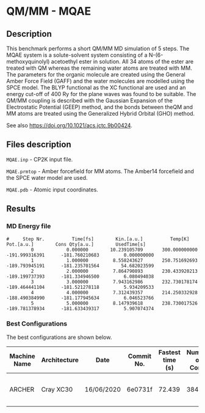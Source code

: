 # QM/MM - MQAE

## Description

This benchmark performs a short QM/MM MD simulation of 5 steps. The MQAE system is a solute-solvent
system consisting of a N-(6-methoxyquinolyl) acetoethyl ester in solution. All 34 atoms of the ester
are treated with QM whereas the remaining water atoms are treated with MM. The parameters for the
organic molecule are created using the General Amber Force Field (GAFF) and the water molecules are
modelled using the SPCE model. The BLYP functional as the XC functional are used and an energy
cut-off of 400 Ry for the plane waves was found to be suitable. The QM/MM coupling is described with
the Gaussian Expansion of the Electrostatic Potential (GEEP) method, and the bonds between theQM and
MM atoms are treated using the Generalized Hybrid Orbital (GHO) method.

See also <https://doi.org/10.1021/acs.jctc.9b00424>.

## Files description

`MQAE.inp` - CP2K input file.

`MQAE.prmtop` - Amber forcefield for MM atoms. The Amber14 forcefield and the SPCE water model are
used.

`MQAE.pdb` - Atomic input coordinates.

## Results

### MD Energy file

```cp2k-output
#     Step Nr.          Time[fs]        Kin.[a.u.]          Temp[K]            Pot.[a.u.]        Cons Qty[a.u.]        UsedTime[s]
         0            0.000000        10.239105709       300.000000000      -191.999316391      -181.760210683         0.000000000
         1            1.000000         8.558243627       250.751692693      -189.793945191      -181.235701564        54.682023599
         2            2.000000         7.864790893       230.433920213      -189.199737393      -181.334946500         6.080494038
         3            3.000000         7.943162986       232.730178174      -189.464441104      -181.521278118         5.934209533
         4            4.000000         7.312439357       214.250332928      -188.490384990      -181.177945634         6.046523766
         5            5.000000         8.147939618       238.730017526      -189.781378934      -181.633439317         5.907074374
```

### Best Configurations

The best configurations are shown below.

| Machine Name | Architecture | Date       | Commit No. | Fastest time (s) | Number of Cores | Number of Threads          |
| ------------ | ------------ | ---------- | ---------- | ---------------- | --------------- | -------------------------- |
| ARCHER       | Cray XC30    | 16/06/2020 | 6e0731f    | 72.439           | 384             | 6 OMP threads per MPI task |
